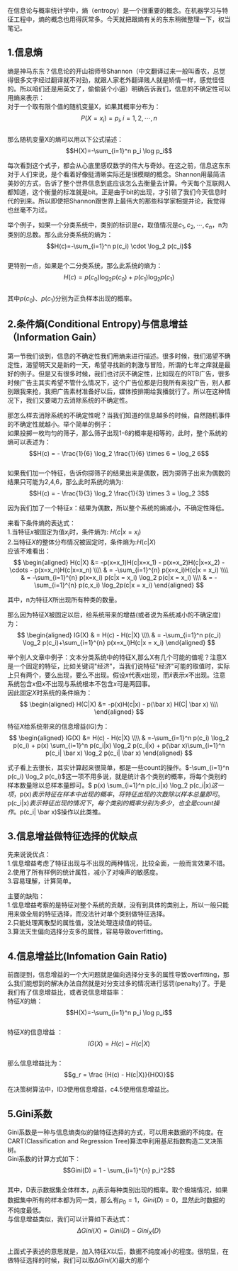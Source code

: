 在信息论与概率统计学中，熵（entropy）是一个很重要的概念。在机器学习与特征工程中，熵的概念也用得灰常多。今天就把跟熵有关的东东稍微整理一下，权当笔记。

## 1.信息熵
熵是神马东东？信息论的开山祖师爷Shannon（中文翻译过来一般叫香农，总觉得很多文字经过翻译就不对劲，就跟人家老外翻译贱人就是矫情一样，感觉怪怪的。所以咱们还是用英文了，偷偷装个小逼）明确告诉我们，信息的不确定性可以用熵来表示：  
对于一个取有限个值的随机变量X，如果其概率分布为：  
$$P(X=x_i) = p_i, i = 1,2, \cdots,n$$  
那么随机变量X的熵可以用以下公式描述：  
$$H(X)=-\sum_{i=1}^n p_i \log p_i$$  

每次看到这个式子，都会从心底里感叹数学的伟大与奇妙。在这之前，信息这东东对于人们来说，是个看着好像挺清晰实际还是很模糊的概念。Shannon用最简洁美妙的方式，告诉了整个世界信息到底应该怎么去衡量去计算。今天每个互联网人都知道，这个衡量的标准就是bit。正是由于bit的出现，才引领了我们今天信息时代的到来。所以即使把Shannon跟世界上最伟大的那些科学家相提并论，我觉得也丝毫不为过。  

举个例子，如果一个分类系统中，类别的标识是$c$，取值情况是$c_1,c_2,\cdots,c_n$，n为类别的总数。那么此分类系统的熵为：  
$$H(c)=-\sum_{i=1}^n p(c_i) \cdot \log_2 p(c_i)$$  
更特别一点，如果是个二分类系统，那么此系统的熵为：  
$$H(c) = p(c_0) \log _2p(c_0) + p(c_1) \log_2 p(c_1)$$  
其中$p(c_0)$、$p(c_1)$分别为正负样本出现的概率。  

## 2.条件熵(Conditional Entropy)与信息增益（Information Gain）
第一节我们谈到，信息的不确定性我们用熵来进行描述。很多时候，我们渴望不确定性，渴望明天又是新的一天，希望寻找新的刺激与冒险，所谓的七年之庠就是最好的例子。但是又有很多时候，我们也讨厌不确定性，比如现在的RTB广告，很多时候广告主其实希望不管什么情况下，这个广告位都是归我所有来投广告，别人都别跟我来抢，我把广告素材准备好以后，媒体按排期给我播就行了。所以在这种情况下，我们又要竭力去消除系统的不确定性。  

那怎么样去消除系统的不确定性呢？当我们知道的信息越多的时候，自然随机事件的不确定性就越小。举个简单的例子：  
如果投掷一枚均匀的筛子，那么筛子出现1-6的概率是相等的，此时，整个系统的熵可以表述为：$$H(c) = - \frac{1}{6} \log_2 \frac{1}{6} \times 6 = \log_2 6$$  
如果我们加一个特征，告诉你掷筛子的结果出来是偶数，因为掷筛子出来为偶数的结果只可能为2,4,6，那么此时系统的熵为:  
$$H(c) = - \frac{1}{3} \log_2 \frac{1}{3} \times 3 = \log_2 3$$  

因为我们加了一个特征x：结果为偶数，所以整个系统的熵减小，不确定性降低。  

来看下条件熵的表达式：  
1.当特征$x$被固定为值$x_i$时，条件熵为: $H(c|x=x_i)$  
2.当特征$X$的整体分布情况被固定时，条件熵为:$H(c|X)$  
应该不难看出：
$$
\begin{aligned}
H(c|X) &= -p(x=x_1)H(c|x=x_1) -  p(x=x_2)H(c|x=x_2) - \cdots -  p(x=x_n)H(c|x=x_n) \\\\
& = -\sum_{i=1}^{n} p(x=x_i)H(c|x = x_i) \\\\
& = -\sum_{i=1}^{n} p(x=x_i) p(c|x = x_i) \log_2 p(c|x = x_i) \\\\
& = -\sum_{i=1}^{n} p(c,x_i) \log_2p(c|x = x_i)
\end{aligned}
$$  

其中，n为特征$X$所出现所有种类的数量。  

那么因为特征X被固定以后，给系统带来的增益(或者说为系统减小的不确定度)为： 
$$
\begin{aligned}
IG(X) 
& = H(c) - H(c|X) \\\\
& = -\sum_{i=1}^n p(c_i) \log_2 p(c_i)+\sum_{i=1}^{n}  p(x=x_i)H(c|x = x_i)
\end{aligned}
$$  

 举个别人文章中例子：文本分类系统中的特征X,那么X有几个可能的值呢？注意X是一个固定的特征，比如关键词"经济"，当我们说特征"经济"可能的取值时，实际上只有两个，要么出现，要么不出现。假设$x$代表$x$出现，而$\bar x$表示$x$不出现。注意系统包含$x$但$x$不出现与系统根本不包含$x$可是两回事。  
 因此固定$X$时系统的条件熵为：
 $$  
 \begin{aligned}
 H(C|X) &= -p(x)H(c|x) - p(\bar x) H(C| \bar x) \\\\
 \end{aligned}
 $$  

特征$X$给系统带来的信息增益(IG)为：
$$  
\begin{aligned}
IG(X)  &= H(c) - H(c|X) \\\\
 & =-\sum_{i=1}^n p(c_i) \log_2 p(c_i) + p(x) \sum_{i=1}^n p(c_i|x) \log_2 p(c_i|x) + p(\bar x)\sum_{i=1}^n  p(c_i| \bar x) \log_2 p(c_i| \bar x) 
\end{aligned}
$$  

式子看上去很长，其实计算起来很简单，都是一些count的操作。$-\sum_{i=1}^n p(c_i) \log_2 p(c_i)$这一项不用多说，就是统计各个类别的概率，将每个类别的样本数量除以总样本量即可。$ p(x) \sum_{i=1}^n p(c_i|x) \log_2 p(c_i|x)$这一项，$p(x)$表示特征在样本中出现的概率，将特征出现的次数除以样本总量即可。$p(c_i|x)$表示特征出现的情况下，每个类别的概率分别为多少，也全是count操作。$p(c_i| \bar x)$操作以此类推。  

## 3.信息增益做特征选择的优缺点
先来说说优点：  
1.信息增益考虑了特征出现与不出现的两种情况，比较全面，一般而言效果不错。  
2.使用了所有样例的统计属性，减小了对噪声的敏感度。  
3.容易理解，计算简单。  

主要的缺陷：  
1.信息增益考察的是特征对整个系统的贡献，没有到具体的类别上，所以一般只能用来做全局的特征选择，而没法针对单个类别做特征选择。  
2.只能处理离散型的属性值，没法处理连续值的特征。  
3.算法天生偏向选择分支多的属性，容易导致overfitting。  

## 4.信息增益比(Infomation Gain Ratio)
前面提到，信息增益的一个大问题就是偏向选择分支多的属性导致overfitting，那么我们能想到的解决办法自然就是对分支过多的情况进行惩罚(penalty)了。于是我们有了信息增益比，或者说信息增益率：  
特征$X$的熵：  
$$H(X)=-\sum_{i=1}^n p_i \log p_i$$  
特征$X$的信息增益 ：  
$$IG(X) = H(c) - H(c|X)$$  
那么信息增益比为：  
$$g_r = \frac {H(c) - H(c|X)}{H(X)}$$  

在决策树算法中，ID3使用信息增益，c4.5使用信息增益比。  

## 5.Gini系数
Gini系数是一种与信息熵类似的做特征选择的方式，可以用来数据的不纯度。在CART(Classification and Regression Tree)算法中利用基尼指数构造二叉决策树。  
Gini系数的计算方式如下：  
$$Gini(D) = 1 - \sum_{i=1}^{n} p_i^2$$  
其中，D表示数据集全体样本，$p_i$表示每种类别出现的概率。取个极端情况，如果数据集中所有的样本都为同一类，那么有$p_0 = 1$，$Gini(D) = 0$，显然此时数据的不纯度最低。  
与信息增益类似，我们可以计算如下表达式：  
$$\Delta Gini(X) = Gini(D) - Gini_X(D)$$  
上面式子表述的意思就是，加入特征$X$以后，数据不纯度减小的程度。很明显，在做特征选择的时候，我们可以取$\Delta Gini(X)$最大的那个  
